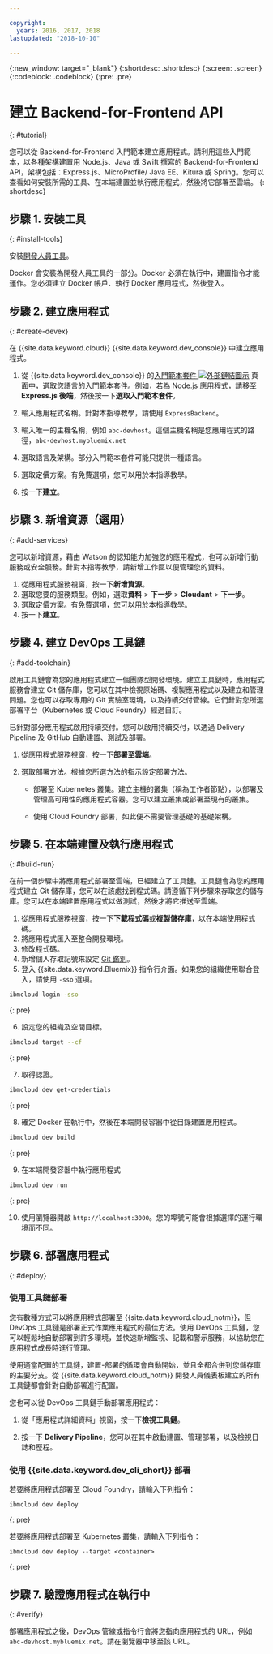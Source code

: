 ```yaml
---

copyright:
  years: 2016, 2017, 2018
lastupdated: "2018-10-10"

---
```


{:new_window: target="_blank"}
{:shortdesc: .shortdesc}
{:screen: .screen}
{:codeblock: .codeblock}
{:pre: .pre}

# 建立 Backend-for-Frontend API
{: #tutorial}

您可以從 Backend-for-Frontend 入門範本建立應用程式。請利用這些入門範本，以各種架構建置用 Node.js、Java 或 Swift 撰寫的 Backend-for-Frontend API，架構包括：Express.js、MicroProfile/ Java EE、Kitura 或 Spring。您可以查看如何安裝所需的工具、在本端建置並執行應用程式，然後將它部署至雲端。
{: shortdesc}

## 步驟 1. 安裝工具
{: #install-tools}

安裝[開發人員工具](/docs/cli/index.html)。

Docker 會安裝為開發人員工具的一部分。Docker 必須在執行中，建置指令才能運作。您必須建立 Docker 帳戶、執行 Docker 應用程式，然後登入。

## 步驟 2. 建立應用程式
{: #create-devex}

在 {{site.data.keyword.cloud}} {{site.data.keyword.dev_console}} 中建立應用程式。

1. 從 {{site.data.keyword.dev_console}} 的[入門範本套件 ![外部鏈結圖示](../../icons/launch-glyph.svg "外部鏈結圖示")](https://console.ng.bluemix.net/developer/appservice/starter-kits/) 頁面中，選取您語言的入門範本套件。例如，若為 Node.js 應用程式，請移至 **Express.js 後端**，然後按一下**選取入門範本套件**。

2. 輸入應用程式名稱。針對本指導教學，請使用 `ExpressBackend`。

3. 輸入唯一的主機名稱，例如 `abc-devhost`。這個主機名稱是您應用程式的路徑，`abc-devhost.mybluemix.net`
4. 選取語言及架構。部分入門範本套件可能只提供一種語言。
5. 選取定價方案。有免費選項，您可以用於本指導教學。
6. 按一下**建立**。

## 步驟 3. 新增資源（選用）
{: #add-services}

您可以新增資源，藉由 Watson 的認知能力加強您的應用程式，也可以新增行動服務或安全服務。針對本指導教學，請新增工作區以便管理您的資料。

1. 從應用程式服務視窗，按一下**新增資源**。
2. 選取您要的服務類型。例如，選取**資料** > **下一步** > **Cloudant** > **下一步**。
3. 選取定價方案。有免費選項，您可以用於本指導教學。
4. 按一下**建立**。

## 步驟 4. 建立 DevOps 工具鏈
{: #add-toolchain}

啟用工具鏈會為您的應用程式建立一個團隊型開發環境。建立工具鏈時，應用程式服務會建立 Git 儲存庫，您可以在其中檢視原始碼、複製應用程式以及建立和管理問題。您也可以存取專用的 Git 實驗室環境，以及持續交付管線。它們針對您所選部署平台（Kubernetes 或 Cloud Foundry）經過自訂。

已針對部分應用程式啟用持續交付。您可以啟用持續交付，以透過 Delivery Pipeline 及 GitHub 自動建置、測試及部署。

1. 從應用程式服務視窗，按一下**部署至雲端**。
2. 選取部署方法。根據您所選方法的指示設定部署方法。

    * 部署至 Kubernetes 叢集。建立主機的叢集（稱為工作者節點），以部署及管理高可用性的應用程式容器。您可以建立叢集或部署至現有的叢集。

    * 使用 Cloud Foundry 部署，如此便不需要管理基礎的基礎架構。

## 步驟 5. 在本端建置及執行應用程式
{: #build-run}

在前一個步驟中將應用程式部署至雲端，已經建立了工具鏈。工具鏈會為您的應用程式建立 Git 儲存庫，您可以在該處找到程式碼。請遵循下列步驟來存取您的儲存庫。您可以在本端建置應用程式以做測試，然後才將它推送至雲端。

1. 從應用程式服務視窗，按一下**下載程式碼**或**複製儲存庫**，以在本端使用程式碼。
2. 將應用程式匯入至整合開發環境。
3. 修改程式碼。
4. 新增個人存取記號來設定 [Git 鑑別](/docs/services/ContinuousDelivery/git_working.html#git_authentication)。
5. 登入 {{site.data.keyword.Bluemix}} 指令行介面。如果您的組織使用聯合登入，請使用 `-sso` 選項。

  ```bash
  ibmcloud login -sso
  ```
  {: pre}

6. 設定您的組織及空間目標。

  ```bash
  ibmcloud target --cf
  ```
  {: pre}

7.  取得認證。

  ```bash
  ibmcloud dev get-credentials
  ```
  {: pre}

8. 確定 Docker 在執行中，然後在本端開發容器中從目錄建置應用程式。

  ```bash
  ibmcloud dev build
  ```
  {: pre}

9. 在本端開發容器中執行應用程式

  ```bash
  ibmcloud dev run
  ```
  {: pre}

10.  使用瀏覽器開啟 `http://localhost:3000`。您的埠號可能會根據選擇的運行環境而不同。

## 步驟 6. 部署應用程式
{: #deploy}

### 使用工具鏈部署

您有數種方式可以將應用程式部署至 {{site.data.keyword.cloud_notm}}，但 DevOps 工具鏈是部署正式作業應用程式的最佳方法。使用 DevOps 工具鏈，您可以輕鬆地自動部署到許多環境，並快速新增監視、記載和警示服務，以協助您在應用程式成長時進行管理。

使用適當配置的工具鏈，建置-部署的循環會自動開始，並且全都合併到您儲存庫的主要分支。從 {{site.data.keyword.cloud_notm}} 開發人員儀表板建立的所有工具鏈都會針對自動部署進行配置。


您也可以從 DevOps 工具鏈手動部署應用程式：

1. 從「應用程式詳細資料」視窗，按一下**檢視工具鏈**。

2. 按一下 **Delivery Pipeline**，您可以在其中啟動建置、管理部署，以及檢視日誌和歷程。

### 使用 {{site.data.keyword.dev_cli_short}} 部署

若要將應用程式部署至 Cloud Foundry，請輸入下列指令：

```
ibmcloud dev deploy
```
{: pre}

若要將應用程式部署至 Kubernetes 叢集，請輸入下列指令：

```
ibmcloud dev deploy --target <container>
```
{: pre}

## 步驟 7. 驗證應用程式在執行中
{: #verify}

部署應用程式之後，DevOps 管線或指令行會將您指向應用程式的 URL，例如 `abc-devhost.mybluemix.net`。請在瀏覽器中移至該 URL。

